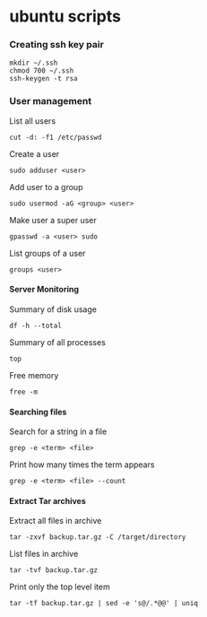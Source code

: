 # ubuntu scripts

### Creating ssh key pair
```
mkdir ~/.ssh
chmod 700 ~/.ssh
ssh-keygen -t rsa
```

### User management

List all users
```
cut -d: -f1 /etc/passwd
```

Create a user

```
sudo adduser <user>
```

Add user to a group
```
sudo usermod -aG <group> <user>
```

Make user a super user
```
gpasswd -a <user> sudo
```

List groups of a user
```
groups <user>
```

#### Server Monitoring
Summary of disk usage
```
df -h --total
```
Summary of all processes
```
top
```
Free memory
```
free -m
```

#### Searching files
Search for a string in a file
```
grep -e <term> <file>
```
Print how many times the term appears
```
grep -e <term> <file> --count
```

#### Extract Tar archives
Extract all files in archive
```
tar -zxvf backup.tar.gz -C /target/directory
```
List files in archive
```
tar -tvf backup.tar.gz
```
Print only the top level item
```
tar -tf backup.tar.gz | sed -e 's@/.*@@' | uniq
```
